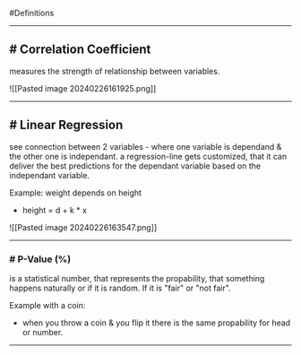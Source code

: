 #Definitions 

---
## # Correlation Coefficient

measures the strength of relationship between variables.

![[Pasted image 20240226161925.png]]

---
## # Linear Regression

see connection between 2 variables - where one variable is dependand & the other one is independant.
a regression-line gets customized, that it can deliver the best predictions for the dependant variable based on the independant variable. 

Example: weight depends on height
- height = d + k * x

![[Pasted image 20240226163547.png]]

---
### # P-Value (%)

is a statistical number, that represents the propability, that something happens naturally or if it is random. If it is "fair" or "not fair".

Example with a coin:
- when you throw a coin & you flip it there is the same propability for head or number.

---
